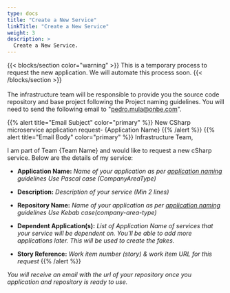 ```yaml
---
type: docs
title: "Create a New Service"
linkTitle: "Create a New Service"
weight: 3
description: >
  Create a New Service.
---
```


{{< blocks/section color="warning" >}}
This is a temporary process to request the new application. We will automate this process soon.
{{< /blocks/section >}}
\
\
The infrastructure team will be responsible to provide you the source code repository and base project following the Project naming guidelines.
You will need to send the following email to "pedro.mula@onbe.com".

{{% alert title="Email Subject" color="primary" %}}
New CSharp microservice application request- {Application Name}
{{% /alert %}}
{{% alert title="Email Body" color="primary" %}}
Infrastructure Team,

I am part of Team {Team Name} and would like to request a new cSharp service. Below are the details of my service:

- **Application Name:** _Name of your application as per [application naming](/docs/iteration-6-start/c-sharp-microservice-naming) guidelines Use Pascal case (CompanyAreaType)_

- **Description:** _Description of your service (Min 2 lines)_
- **Repository Name:** _Name of your application as per [application naming](/docs/iteration-6-start/c-sharp-microservice-naming) guidelines Use Kebab case(company-area-type)_
- **Dependent Application(s):** _List of Application Name of services that your service will be dependent on. You'll be able to add more applications later. This will be used to create the fakes._
- **Story Reference:** _Work item number (story) & work item URL for this request_
  {{% /alert %}}

_You will receive an email with the url of your repository once you application and repository is ready to use._
